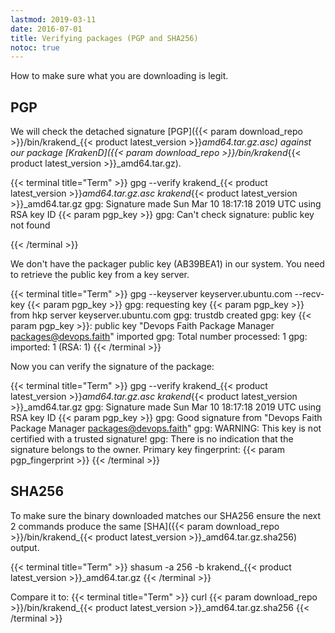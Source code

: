 ```yaml
---
lastmod: 2019-03-11
date: 2016-07-01
title: Verifying packages (PGP and SHA256)
notoc: true
---
```

How to make sure what you are downloading is legit.

## PGP
We will check the detached signature [PGP]({{< param download_repo >}}/bin/krakend_{{< product latest_version >}}_amd64.tar.gz.asc) against our package [KrakenD]({{< param download_repo >}}/bin/krakend_{{< product latest_version >}}_amd64.tar.gz).

{{< terminal title="Term" >}}
gpg --verify krakend_{{< product latest_version >}}_amd64.tar.gz.asc krakend_{{< product latest_version >}}_amd64.tar.gz
gpg: Signature made Sun Mar 10 18:17:18 2019 UTC using RSA key ID {{< param pgp_key >}}
gpg: Can't check signature: public key not found

{{< /terminal >}}


We don't have the packager public key (AB39BEA1) in our system. You need to retrieve the public key from a key server.

{{< terminal title="Term" >}}
gpg --keyserver keyserver.ubuntu.com --recv-key {{< param pgp_key >}}
gpg: requesting key {{< param pgp_key >}} from hkp server keyserver.ubuntu.com
gpg: trustdb created
gpg: key {{< param pgp_key >}}: public key "Devops Faith Package Manager <packages@devops.faith>" imported
gpg: Total number processed: 1
gpg: imported: 1	(RSA: 1)
{{< /terminal >}}

Now you can verify the signature of the package:

{{< terminal title="Term" >}}
gpg --verify krakend_{{< product latest_version >}}_amd64.tar.gz.asc krakend_{{< product latest_version >}}_amd64.tar.gz
gpg: Signature made Sun Mar 10 18:17:18 2019 UTC using RSA key ID {{< param pgp_key >}}
gpg: Good signature from "Devops Faith Package Manager <packages@devops.faith>"
gpg: WARNING: This key is not certified with a trusted signature!
gpg:					There is no indication that the signature belongs to the owner.
Primary key fingerprint: {{< param pgp_fingerprint >}}
{{< /terminal >}}


## SHA256

To make sure the binary downloaded matches our SHA256 ensure the next 2 commands produce the same [SHA]({{< param download_repo >}}/bin/krakend_{{< product latest_version >}}_amd64.tar.gz.sha256) output.

{{< terminal title="Term" >}}
shasum -a 256 -b krakend_{{< product latest_version >}}_amd64.tar.gz
{{< /terminal >}}

Compare it to:
{{< terminal title="Term" >}}
curl {{< param download_repo >}}/bin/krakend_{{< product latest_version >}}_amd64.tar.gz.sha256
{{< /terminal >}}